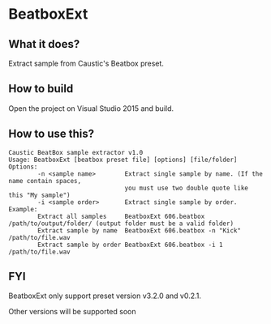 # BeatboxExt
## What it does?
Extract sample from Caustic's Beatbox preset.

## How to build
Open the project on Visual Studio 2015 and build.

## How to use this?
```
Caustic BeatBox sample extractor v1.0
Usage: BeatboxExt [beatbox preset file] [options] [file/folder]
Options:
        -n <sample name>        Extract single sample by name. (If the name contain spaces,
                                you must use two double quote like this "My sample")
        -i <sample order>       Extract single sample by order.
Example:
        Extract all samples     BeatboxExt 606.beatbox /path/to/output/folder/ (output folder must be a valid folder)
        Extract sample by name  BeatboxExt 606.beatbox -n "Kick" /path/to/file.wav
        Extract sample by order BeatboxExt 606.beatbox -i 1 /path/to/file.wav
```

## FYI
BeatboxExt only support preset version v3.2.0 and v0.2.1.

Other versions will be supported soon
